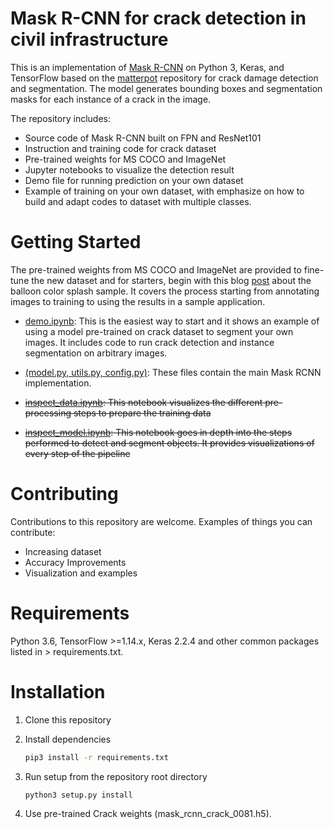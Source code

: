 # Mask R-CNN for crack detection in civil infrastructure
This is an implementation of [Mask R-CNN](https://arxiv.org/abs/1703.06870) on Python 3, Keras, and TensorFlow based on the [matterpot](https://github.com/matterport/Mask_RCNN) repository for crack damage detection and segmentation. The model generates bounding boxes and segmentation masks for each instance of a crack in the image.

The repository includes:
* Source code of Mask R-CNN built on FPN and ResNet101
* Instruction and training code for crack dataset
* Pre-trained weights for MS COCO and ImageNet
* Jupyter notebooks to visualize the detection result
* Demo file for running prediction on your own dataset
* Example of training on your own dataset, with emphasize on how to build and adapt codes to dataset with multiple classes.

# Getting Started
The pre-trained weights from MS COCO and ImageNet are provided to fine-tune the new dataset and for starters, begin with this blog [post](https://engineering.matterport.com/splash-of-color-instance-segmentation-with-mask-r-cnn-and-tensorflow-7c761e238b46) about the balloon color splash sample. It covers the process starting from annotating images to training to using the results in a sample application.

* [demo.ipynb](https://github.com/rakehsaleem/Custom_Mask_RCNN/blob/master/crack/demo.ipynb): This is the easiest way to start and it shows an example of using a model pre-trained on crack dataset to segment your own images. It includes code to run crack detection and instance segmentation on arbitrary images.
* [(model.py, utils.py, config.py)](https://github.com/rakehsaleem/Custom_Mask_RCNN/tree/master/mrcnn): These files contain the main Mask RCNN implementation.

* ~~[inspect_data.ipynb](): This notebook visualizes the different pre-processing steps to prepare the training data~~

* ~~[inspect_model.ipynb](): This notebook goes in depth into the steps performed to detect and segment objects. It provides visualizations of every step of the pipeline~~

# Contributing
Contributions to this repository are welcome. Examples of things you can contribute:

* Increasing dataset
* Accuracy Improvements
* Visualization and examples

# Requirements
Python 3.6, TensorFlow >=1.14.x, Keras 2.2.4 and other common packages listed in > requirements.txt.

# Installation
1. Clone this repository

2. Install dependencies

   ```bash
   pip3 install -r requirements.txt
   ```

3. Run setup from the repository root directory

   ```bash
   python3 setup.py install
   ```

4. Use pre-trained Crack weights (mask_rcnn_crack_0081.h5).
